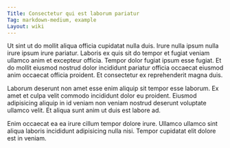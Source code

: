 ```yaml
---
Title: Consectetur qui est laborum pariatur
Tag: markdown-medium, example
Layout: wiki
---
```

Ut sint ut do mollit aliqua officia cupidatat nulla duis. Irure nulla ipsum nulla irure ipsum irure pariatur. Laboris ex quis sit do tempor et fugiat veniam ullamco anim et excepteur officia. Tempor dolor fugiat ipsum esse fugiat. Et do mollit eiusmod nostrud dolor incididunt pariatur officia occaecat eiusmod anim occaecat officia proident. Et consectetur ex reprehenderit magna duis.

Laborum deserunt non amet esse enim aliquip sit tempor esse laborum. Ex amet et culpa velit commodo incididunt dolor eu proident. Eiusmod adipisicing aliquip in id veniam non veniam nostrud deserunt voluptate ullamco velit. Et aliqua sunt anim ut duis est labore ad.

Enim occaecat ea ea irure cillum tempor dolore irure. Ullamco ullamco sint aliqua laboris incididunt adipisicing nulla nisi. Tempor cupidatat elit dolore est in veniam.